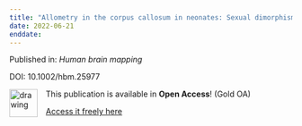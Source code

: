 ```yaml
---
title: "Allometry in the corpus callosum in neonates: Sexual dimorphism."
date: 2022-06-21
enddate:
---
```


Published in: *Human brain mapping*

DOI: 10.1002/hbm.25977

<img src="https://upload.wikimedia.org/wikipedia/commons/thumb/7/77/Open_Access_logo_PLoS_transparent.svg/800px-Open_Access_logo_PLoS_transparent.svg.png" alt="drawing" width="50" align="left"/> &nbsp;&nbsp;&nbsp;This publication is available in **Open Access**! (Gold OA)

&nbsp;&nbsp;&nbsp;[Access it freely here](https://onlinelibrary.wiley.com/doi/pdfdirect/10.1002/hbm.25977
)

